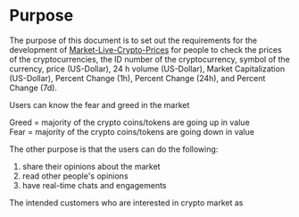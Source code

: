 # Purpose

The purpose of this document is to set out the requirements for the development of [Market-Live-Crypto-Prices](https://github.com/EskandarAtrakchi/Market-Live-Prices-Team-Project) for people to check the prices of the cryptocurrencies, the ID number of the cryptocurrency, symbol of the currency, price (US-Dollar), 24 h volume (US-Dollar), Market Capitalization (US-Dollar), Percent Change (1h), Percent Change (24h), and Percent Change (7d).

Users can know the fear and greed in the market&#x20;

Greed = majority of the crypto coins/tokens are going up in value\
Fear = majority of the crypto coins/tokens are going down in value&#x20;

The other purpose is that the users can do the following:

1. share their opinions about the market
2. read other people's opinions&#x20;
3. have real-time chats and engagements&#x20;

The intended customers who are interested in crypto market as&#x20;
